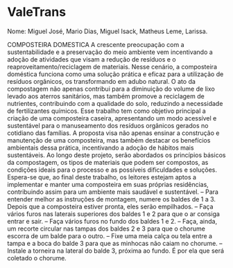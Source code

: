 # ValeTrans

Nome: Miguel José, Mario Dias, Miguel Isack, Matheus Leme, Larissa.

COMPOSTEIRA DOMESTICA
A crescente preocupação com a sustentabilidade e a preservação do meio ambiente vem incentivando a adoção de atividades que visam a redução de resíduos e o reaproveitamento/reciclagem de materiais. Nesse cenário, a composteira doméstica funciona como uma solução prática e eficaz para a utilização de resíduos orgânicos, os transformando em adubo natural. O ato da compostagem não apenas contribui para a diminuição do volume de lixo levado aos aterros sanitários, mas também promove a reciclagem de nutrientes, contribuindo com a qualidade do solo, reduzindo a necessidade de fertilizantes químicos.
Esse trabalho tem como objetivo principal a criação de uma composteira caseira, apresentando um modo acessível e sustentável para o manuseamento dos resíduos orgânicos gerados no cotidiano das famílias. A proposta visa não apenas ensinar a construção e manutenção de uma composteira, mas também destacar os benefícios ambientais dessa prática, incentivando a adoção de hábitos mais sustentáveis.
Ao longo deste projeto, serão abordados os princípios básicos da compostagem, os tipos de materiais que podem ser compostos, as condições ideais para o processo e as possíveis dificuldades e soluções. Espera-se que, ao final deste trabalho, os leitores estejam aptos a implementar e manter uma composteira em suas próprias residências, contribuindo assim para um ambiente mais saudável e sustentável.
– Para entender melhor as instruções de montagem, numere os baldes de 1 a 3. Depois que a composteira estiver pronta, eles serão empilhados.
– Faça vários furos nas laterais superiores dos baldes 1 e 2 para que o ar consiga entrar e sair.
– Faça vários furos no fundo dos baldes 1 e 2.
– Faça, ainda, um recorte circular nas tampas dos baldes 2 e 3 para que o chorume escorra de um balde para o outro.
– Fixe uma meia calça ou tela entre a tampa e a boca do balde 3 para que as minhocas não caiam no chorume.
– Instale a torneira na lateral do balde 3, próxima ao fundo. É por ela que será coletado o chorume.
